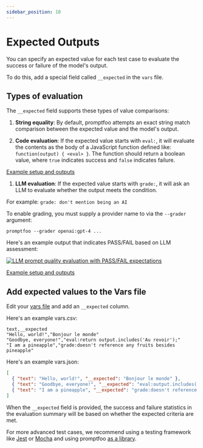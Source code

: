 ```yaml
---
sidebar_position: 10
---
```


# Expected Outputs

You can specify an expected value for each test case to evaluate the success or failure of the model's output.

To do this, add a special field called `__expected` in the `vars` file.

## Types of evaluation

The `__expected` field supports these types of value comparisons:

1. **String equality**: By default, promptfoo attempts an exact string match comparison between the expected value and the model's output.

1. **Code evaluation**: If the expected value starts with `eval:`, it will evaluate the contents as the body of a JavaScript function defined like: `function(output) { <eval> }`. The function should return a boolean value, where `true` indicates success and `false` indicates failure.

  [Example setup and outputs](https://github.com/typpo/promptfoo/tree/main/examples/simple-test)

1. **LLM evaluation**: If the expected value starts with `grade:`, it will ask an LLM to evaluate whether the output meets the condition.

  For example: `grade: don't mention being an AI`

  To enable grading, you must supply a provider name to via the `--grader` argument:
  ```
  promptfoo --grader openai:gpt-4 ...
  ```

  Here's an example output that indicates PASS/FAIL based on LLM assessment:

  [![LLM prompt quality evaluation with PASS/FAIL expectations](https://user-images.githubusercontent.com/310310/236690475-b05205e8-483e-4a6d-bb84-41c2b06a1247.png)](https://user-images.githubusercontent.com/310310/236690475-b05205e8-483e-4a6d-bb84-41c2b06a1247.png)

  [Example setup and outputs](https://github.com/typpo/promptfoo/tree/main/examples/self-grading)

## Add expected values to the Vars file

Edit your [vars file](/docs/configuration/parameters#vars-file) and add an `__expected` column.

Here's an example vars.csv:

```
text,__expected
"Hello, world!","Bonjour le monde"
"Goodbye, everyone!","eval:return output.includes('Au revoir');"
"I am a pineapple","grade:doesn't reference any fruits besides pineapple"
```

Here's an example vars.json:

```json
[
  { "text": "Hello, world!", "__expected": "Bonjour le monde" },
  { "text": "Goodbye, everyone!", "__expected": "eval:output.includes('Au revoir');" },
  { "text": "I am a pineapple", "__expected": "grade:doesn't reference any fruits besides pineapple" }
]
```

When the `__expected` field is provided, the success and failure statistics in the evaluation summary will be based on whether the expected criteria are met.

For more advanced test cases, we recommend using a testing framework like [Jest](https://jestjs.io/) or [Mocha](https://mochajs.org/) and using promptfoo [as a library](/docs/node-package/).

